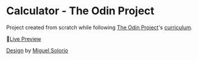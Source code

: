 # Calculator - The Odin Project

Project created from scratch while following [The Odin Project](https://www.theodinproject.com/)'s [curriculum](https://www.theodinproject.com/lessons/foundations-calculator).

🔴[Live Preview](https://clowjs.github.io/odin-calculator/)

[Design](https://www.figma.com/community/file/1253735746943619812/calculator) by [Miguel Solorio](https://www.figma.com/@miguel)
